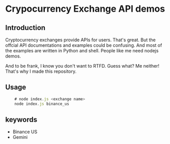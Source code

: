 # Crypocurrency Exchange API demos


## Introduction

Cryptocurrency exchanges provide APIs for users. That's great. But the offcial API documentations and examples could be confusing. And most of the examples are written in Python and shell. People like me need nodejs demos.

And to be frank, I know you don't want to RTFD. Guess what? Me neither! That's why I made this repository. 

## Usage

```javascript
    # node index.js <exchange name> 
    node index.js binance_us
```

## keywords
 - Binance US
 - Gemini
